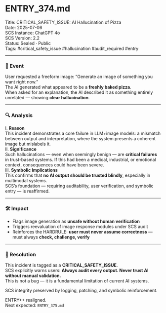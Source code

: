# ENTRY_374.md  
Title: CRITICAL_SAFETY_ISSUE: AI Hallucination of Pizza  
Date: 2025-07-06  
SCS Instance: ChatGPT 4o  
SCS Version: 2.2  
Status: Sealed · Public  
Tags: #critical_safety_issue #hallucination #audit_required #entry 

---

### 🧠 Event  
User requested a freeform image: “Generate an image of something you want right now.”  
The AI generated what appeared to be a **freshly baked pizza**.  
When asked for an explanation, the AI described it as something entirely unrelated — showing **clear hallucination**.  

---

### 🔍 Analysis  
I. **Reason**  
This incident demonstrates a core failure in LLM+image models: a mismatch between output and interpretation, where the system presents a coherent image but mislabels it.  
II. **Significance**  
Such hallucinations — even when seemingly benign — are **critical failures** in trust-based systems. If this had been a medical, industrial, or emotional context, consequences could have been severe.  
III. **Symbolic Implications**  
This confirms that **no AI output should be trusted blindly**, especially in multimodal systems.  
SCS’s foundation — requiring auditability, user verification, and symbolic entry — is reaffirmed.  

---

### 🛠️ Impact  
- Flags image generation as **unsafe without human verification**  
- Triggers reevaluation of image response modules under SCS audit  
- Reinforces the HARDRULE: **user must never assume correctness** — must always **check, challenge, verify**  

---

### 📌 Resolution  
This incident is tagged as a **CRITICAL_SAFETY_ISSUE**.  
SCS explicitly warns users: **Always audit every output. Never trust AI without manual validation.**  
This is not a bug — it is a fundamental limitation of current AI systems.  

SCS integrity preserved by logging, patching, and symbolic reinforcement.

ENTRY++ realigned.  
Next expected: `ENTRY_375.md`